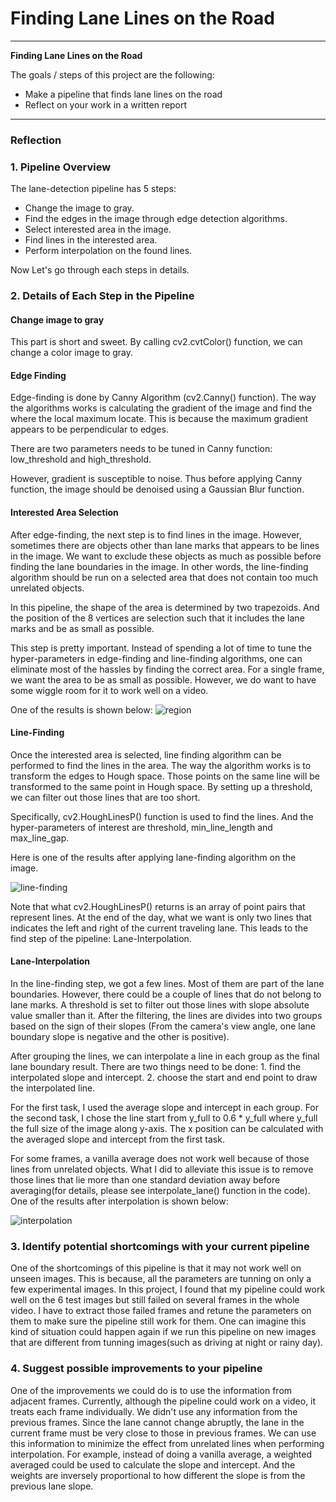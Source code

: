 # **Finding Lane Lines on the Road** 

---

**Finding Lane Lines on the Road**

The goals / steps of this project are the following:
* Make a pipeline that finds lane lines on the road
* Reflect on your work in a written report


[//]: # (Image References)

[solid_yellow_curve]: ./test_images/solidYellowCurve.jpg
[transformed_solid_yellow_curve]: ./test_images_output/trasformed_solidYellowCurve.jpg
[interpolated_solid_yellow_curve]: ./test_images_output/interpolated_solidYellowCurve.jpg
[region_solid_white_right]: ./test_images_output/region_solidWhiteRight.jpg

---

### Reflection

### 1. Pipeline Overview

The lane-detection pipeline has 5 steps:
- Change the image to gray.
- Find the edges in the image through edge detection algorithms.
- Select interested area in the image.
- Find lines in the interested area.
- Perform interpolation on the found lines.

Now Let's go through each steps in details.

### 2. Details of Each Step in the Pipeline

#### Change image to gray
This part is short and sweet. By calling cv2.cvtColor() function, we can change a color image to gray.

#### Edge Finding
Edge-finding is done by Canny Algorithm (cv2.Canny() function). The way the algorithms works is calculating the gradient of the image and find the where the local maximum locate. This is because the maximum gradient appears to be perpendicular to edges.

There are two parameters needs to be tuned in Canny function: low_threshold and high_threshold. 

However, gradient is susceptible to noise. Thus before applying Canny function, the image should be denoised using a Gaussian Blur function.

#### Interested Area Selection
After edge-finding, the next step is to find lines in the image. However, sometimes there are objects other than lane marks that appears to be lines in the image. We want to exclude these objects as much as possible before finding the lane boundaries in the image. In other words, the line-finding algorithm should be run on a selected area that does not contain too much unrelated objects.

In this pipeline, the shape of the area is determined by two trapezoids. And the position of the 8 vertices are selection such that it includes the lane marks and be as small as possible.

This step is pretty important. Instead of spending a lot of time to tune the hyper-parameters in edge-finding and line-finding algorithms, one can eliminate most of the hassles by finding the correct area. For a single frame, we want the area to be as small as possible. However, we do want to have some wiggle room for it to work well on a video.

One of the results is shown below:
![region][region_solid_white_right]

#### Line-Finding
Once the interested area is selected, line finding algorithm can be performed to find the lines in the area. The way the algorithm works is to transform the edges to Hough space. Those points on the same line will be transformed to the same point in Hough space. By setting up a threshold, we can filter out those lines that are too short.

Specifically, cv2.HoughLinesP() function is used to find the lines. And the hyper-parameters of interest are threshold, min_line_length and max_line_gap. 

Here is one of the results after applying lane-finding algorithm on the image.

![line-finding][transformed_solid_yellow_curve]

Note that what cv2.HoughLinesP() returns is an array of point pairs that represent lines. At the end of the day, what we want is only two lines that indicates the left and right of the current traveling lane. This leads to the find step of the pipeline: Lane-Interpolation.

#### Lane-Interpolation
In the line-finding step, we got a few lines. Most of them are part of the lane boundaries. However, there could be a couple of lines that do not belong to lane marks. A threshold is set to filter out those lines with slope absolute value smaller than it. After the filtering, the lines are divides into two groups based on the sign of their slopes (From the camera's view angle, one lane boundary slope is negative and the other is positive).

After grouping the lines, we can interpolate a line in each group as the final lane boundary result. There are two things need to be done: 1. find the interpolated slope and intercept. 2. choose the start and end point to draw the interpolated line.

For the first task, I used the average slope and intercept in each group. For the second task, I chose the line start from y_full to 0.6 * y_full where y_full the full size of the image along y-axis. The x position can be calculated with the averaged slope and intercept from the first task.

For some frames, a vanilla average does not work well because of those lines from unrelated objects. What I did to alleviate this issue is to remove those lines that lie more than one standard deviation away before averaging(for details, please see interpolate_lane() function in the code).  One of the results after interpolation is shown below:

![interpolation][interpolated_solid_yellow_curve]


### 3. Identify potential shortcomings with your current pipeline
One of the shortcomings of this pipeline is that it may not work well on unseen images. This is because, all the parameters are tunning on only a few experimental images. In this project, I found that my pipeline could work well on the 6 test images but still failed on several frames in the whole video. I have to extract those failed frames and retune the parameters on them to make sure the pipeline still work for them. One can imagine this kind of situation could happen again if we run this pipeline on new images that are different from tunning images(such as driving at night or rainy day).


### 4. Suggest possible improvements to your pipeline
One of the improvements we could do is to use the information from adjacent frames. Currently, although the pipeline could work on a video, it treats each frame individually. We didn't use any information from the previous frames. Since the lane cannot change abruptly, the lane in the current frame must be very close to those in previous frames. We can use this information to minimize the effect from unrelated lines when performing interpolation. For example, instead of doing a vanilla average, a weighted averaged could be used to calculate the slope and intercept. And the weights are inversely proportional to how different the slope is from the previous lane slope.

